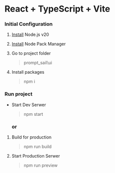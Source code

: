 # React + TypeScript + Vite

### Initial Configuration

1. [Install](https://nodejs.org/en/download) Node.js v20

2. [Install](https://www.npmjs.com/package/npm) Node Pack Manager

3. Go to project folder

    > prompt_sail\ui

4. Install packages
    > npm i

### Run project

-   Start Dev Serwer

    > npm start

    ### or

1. Build for production
    > npm run build
2. Start Production Serwer
    > npm run preview
